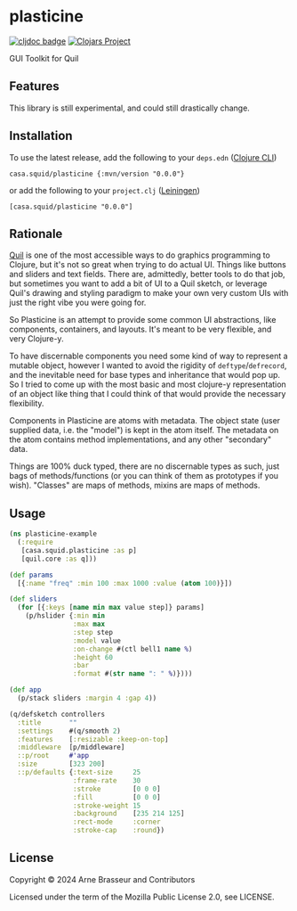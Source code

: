 # plasticine

<!-- badges -->
[![cljdoc badge](https://cljdoc.org/badge/casa.squid/plasticine)](https://cljdoc.org/d/casa.squid/plasticine) [![Clojars Project](https://img.shields.io/clojars/v/casa.squid/plasticine.svg)](https://clojars.org/casa.squid/plasticine)
<!-- /badges -->

GUI Toolkit for Quil

## Features

This library is still experimental, and could still drastically change.

<!-- installation -->
## Installation

To use the latest release, add the following to your `deps.edn` ([Clojure CLI](https://clojure.org/guides/deps_and_cli))

```
casa.squid/plasticine {:mvn/version "0.0.0"}
```

or add the following to your `project.clj` ([Leiningen](https://leiningen.org/))

```
[casa.squid/plasticine "0.0.0"]
```
<!-- /installation -->

## Rationale

[Quil](http://quil.info/) is one of the most accessible ways to do graphics
programming to Clojure, but it's not so great when trying to do actual UI.
Things like buttons and sliders and text fields. There are, admittedly, better
tools to do that job, but sometimes you want to add a bit of UI to a Quil
sketch, or leverage Quil's drawing and styling paradigm to make your own very
custom UIs with just the right vibe you were going for.

So Plasticine is an attempt to provide some common UI abstractions, like
components, containers, and layouts. It's meant to be very flexible, and very
Clojure-y.

To have discernable components you need some kind of way to represent a mutable
object, however I wanted to avoid the rigidity of `deftype`/`defrecord`, and the
inevitable need for base types and inheritance that would pop up. So I tried to
come up with the most basic and most clojure-y representation of an object like
thing that I could think of that would provide the necessary flexibility.

Components in Plasticine are atoms with metadata. The object state (user
supplied data, i.e. the "model") is kept in the atom itself. The metadata on the
atom contains method implementations, and any other "secondary" data.

Things are 100% duck typed, there are no discernable types as such, just bags of
methods/functions (or you can think of them as prototypes if you wish).
"Classes" are maps of methods, mixins are maps of methods.

## Usage

```clj
(ns plasticine-example
  (:require
   [casa.squid.plasticine :as p]
   [quil.core :as q]))

(def params
  [{:name "freq" :min 100 :max 1000 :value (atom 100)}])

(def sliders
  (for [{:keys [name min max value step]} params]
    (p/hslider {:min min
                :max max
                :step step
                :model value
                :on-change #(ctl bell1 name %)
                :height 60
                :bar
                :format #(str name ": " %)})))

(def app
  (p/stack sliders :margin 4 :gap 4))

(q/defsketch controllers
  :title       ""
  :settings    #(q/smooth 2)
  :features    [:resizable :keep-on-top]
  :middleware  [p/middleware]
  ::p/root     #'app
  :size        [323 200]
  ::p/defaults {:text-size     25
                :frame-rate    30
                :stroke        [0 0 0]
                :fill          [0 0 0]
                :stroke-weight 15
                :background    [235 214 125]
                :rect-mode     :corner
                :stroke-cap    :round})
```

<!-- license -->
## License

Copyright &copy; 2024 Arne Brasseur and Contributors

Licensed under the term of the Mozilla Public License 2.0, see LICENSE.
<!-- /license -->
